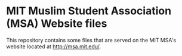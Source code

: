 # MIT Muslim Student Association (MSA) Website files

This repository contains some files that are served on the MIT MSA's website located at http://msa.mit.edu/. 

